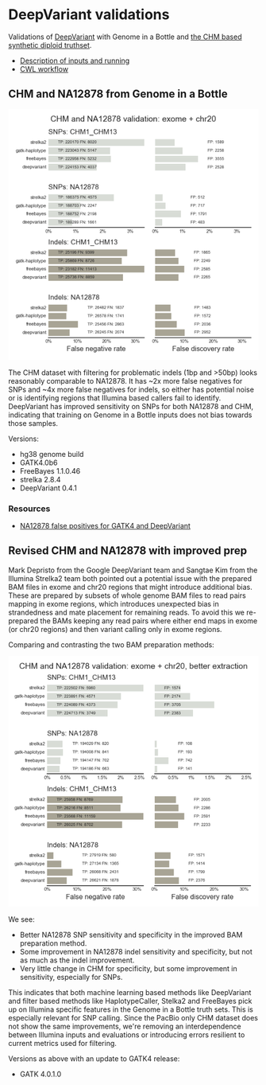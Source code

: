 # DeepVariant validations

Validations of [DeepVariant](https://github.com/google/deepvariant) with Genome
in a Bottle and [the CHM based synthetic diploid truthset](https://gatkforums.broadinstitute.org/gatk/discussion/10912/what-is-truth-or-how-an-accident-of-nature-can-illuminate-our-path).

- [Description of inputs and running](https://github.com/bcbio/bcbio_validation_workflows#synthetic-diploid-chm-and-genome-in-a-bottle)
- [CWL workflow](https://github.com/bcbio/bcbio_validation_workflows/tree/master/giab-chm)

## CHM and NA12878 from Genome in a Bottle

![giab-chm](giab-chm/grading-summary-combined.png)

The CHM dataset with filtering for problematic indels (1bp and >50bp) looks
reasonably comparable to NA12878. It has ~2x more false negatives for SNPs and
~4x more false negatives for indels, so either has potential noise or is
identifying regions that Illumina based callers fail to identify.
DeepVariant has improved sensitivity on SNPs for both NA12878 and CHM,
indicating that training on Genome in a Bottle inputs does not bias towards
those samples.

Versions:
- hg38 genome build
- GATK4.0b6
- FreeBayes 1.1.0.46
- strelka 2.8.4
- DeepVariant 0.4.1

### Resources

- [NA12878 false positives for GATK4 and DeepVariant](https://s3.amazonaws.com/chapmanb/validation/giab-chm/NA12878-gatk4-dp-fps.tar.gz) 

## Revised CHM and NA12878 with improved prep

Mark Depristo from the Google DeepVariant team and Sangtae Kim from the Illumina
Strelka2 team both pointed out a potential issue with the prepared BAM files in
exome and chr20 regions that might introduce additional bias. These are prepared
by subsets of whole genome BAM files to read pairs mapping in exome regions,
which introduces unexpected bias in strandedness and mate placement for
remaining reads. To avoid this we re-prepared the BAMs keeping any read pairs
where either end maps in exome (or chr20 regions) and then variant calling only
in exome regions.

Comparing and contrasting the two BAM preparation methods:

![giab-chm-improvedprep](giab-chm-improvedprep/grading-summary-combined.png)

We see:

- Better NA12878 SNP sensitivity and specificity in the improved BAM 
  preparation method.
- Some improvement in NA12878 indel sensitivity and specificity, but not as
  much as the indel improvement.
- Very little change in CHM for specificity, but some improvement in
  sensitivity, especially for SNPs.

This indicates that both machine learning based methods like DeepVariant and
filter based methods like HaplotypeCaller, Stelka2 and FreeBayes pick up on
Illumina specific features in the Genome in a Bottle truth sets. This is
especially relevant for SNP calling. Since the PacBio only CHM dataset
does not show the same improvements, we're removing an interdependence
between Illumina inputs and evaluations or introducing errors
resilient to current metrics used for filtering.

Versions as above with an update to GATK4 release:
- GATK 4.0.1.0
